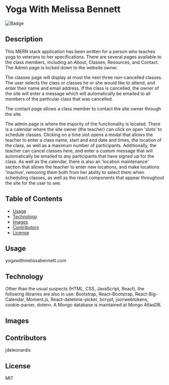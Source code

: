 # Yoga With Melissa Bennett
![Badge](https://img.shields.io/github/v/release/jdeleonardis/yoga_with_melissa_bennett_react?color=blue&include_prereleases&style=plastic)

## Description

This MERN stack application has been written for a person who teaches yoga to veterans to her specifications. There are several pages available to the class members, including an About, Classes, Resources, and Contact. The Admin page is locked down to the website owner.

The classes page will display at most the next three non-cancelled classes. The user selects the class or classes he or she would like to attend, and enter their name and email address. If the class is cancelled, the owner of the site will enter a message which will automatically be emailed to all members of the particular class that was cancelled.

The contact page allows a class member to contact the site owner through the site.

The admin page is where the majority of the functionality is located. There is a calendar where the site owner (the teacher) can click on open 'slots' to schedule classes. Clicking on a time slot opens a modal that allows the teacher to enter a class name, start and end date and times, the location of the class, as well as a maximum number of participants. Additionally, the teacher can cancel classes here, and enter a custom message that will automatically be emailed to any participants that have signed up for the class. As well as the calendar, there is also an 'location maintenance' section that allows the teacher to enter new locations, and make locations 'inactive', removing them both from her ability to select them when scheduling classes, as well as the react components that appear throughout the site for the user to see.

## Table of Contents

* [Usage](#usage)
* [Technology](#Technology)
* [Images](#Images)
* [Contributors](#Contributors)
* [License](#License)

## Usage
yogawithmelissabennett.com

## Technology
Other than the usual suspects (HTML, CSS, JavaScript, React), the following libraries are also in use: Bootstrap, React-Bootstrap, React-Big-Calendar, Moment.js, React-datetime-picker, bcrypt, jsonwebtokens, cookie-parser, dotenv. A Mongo database is maintained at Mongo AtlasDB.

## Images

## Contributors
jdeleonardis

## License
MIT